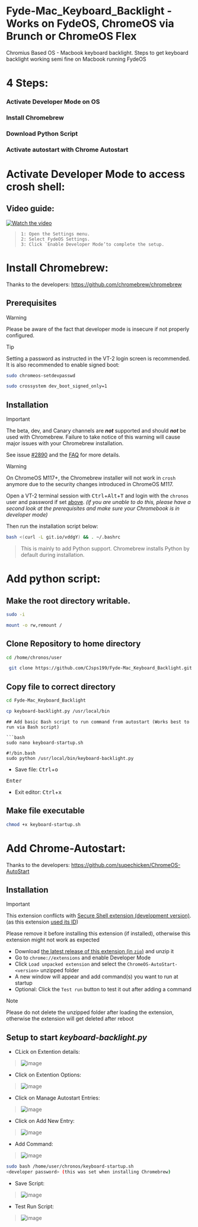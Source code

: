 # Fyde-Mac_Keyboard_Backlight - Works on FydeOS, ChromeOS via Brunch or ChromeOS Flex
Chromius Based OS - Macbook keyboard backlight.
Steps to get keyboard backlight working semi fine on Macbook running FydeOS

# 4 Steps:
### Activate Developer Mode on OS
### Install Chromebrew
### Download Python Script
### Activate autostart with  Chrome Autostart

# Activate Developer Mode to access crosh shell:
## Video guide:
[![Watch the video](https://fydeos.io/help/_astro/light-logo.CAcCaTqf.svg)](https://fydeos.io/wp-content/uploads/2024/03/switch-mode.mp4)


> ```
>1: Open the Settings menu.
>2: Select FydeOS Settings.
>3: Click `Enable Developer Mode’to complete the setup.
> ```

# Install Chromebrew:
Thanks to the developers: https://github.com/chromebrew/chromebrew

## Prerequisites
> [!WARNING]
> Please be aware of the fact that developer mode is insecure if not properly configured.

<a id="set_passwd" /> <!-- for reference in installation section -->
> [!TIP]
> Setting a password as instructed in the VT-2 login screen is recommended. It is also recommended to enable signed boot:
>
> ```bash
> sudo chromeos-setdevpasswd
> ```
> ```bash
> sudo crossystem dev_boot_signed_only=1
> ```

## Installation

> [!IMPORTANT]
> The beta, dev, and Canary channels are ***not*** supported and should ***not*** be used with Chromebrew. Failure to take notice of this warning will cause major issues with your Chromebrew installation.
>
> See issue [#2890](https://github.com/chromebrew/chromebrew/issues/2890) and the [FAQ](https://github.com/chromebrew/chromebrew/wiki/FAQ) for more details.

> [!WARNING]
> On ChromeOS M117+, the Chromebrew installer will not work in `crosh` anymore due to the security changes introduced in ChromeOS M117.

Open a VT-2 terminal session with <kbd>Ctrl</kbd>+<kbd>Alt</kbd>+<kbd>T</kbd> and login with the `chronos` user and password if set [above](#set_passwd). *(if you are unable to do this, please have a second look at the prerequisites and make sure your Chromebook is in developer mode)*

Then run the installation script below:

```bash
bash <(curl -L git.io/vddgY) && . ~/.bashrc
```


> This is mainly to add Python support.
> Chromebrew installs Python by default during installation.

# Add python script:
## Make the root directory writable.

```bash
sudo -i
```

```bash
mount -o rw,remount /
```
## Clone Repository to home directory

```bash
cd /home/chronos/user
```

```bash
 git clone https://github.com/CJsps199/Fyde-Mac_Keyboard_Backlight.git
```

## Copy file to correct directory

```bash
cd Fyde-Mac_Keyboard_Backlight
```

```bash
cp keyboard-backlight.py /usr/local/bin
```

```
## Add basic Bash script to run command from autostart (Works best to run via Bash script)

```bash
sudo nano keyboard-startup.sh
```

```
#!/bin.bash
sudo python /usr/local/bin/keyboard-backlight.py
```

- Save file:
<kbd>Ctrl</kbd>+<kbd>o</kbd>
>
<kbd>Enter</kbd>
>
- Exit editor:
<kbd>Ctrl</kbd>+<kbd>x</kbd>

## Make file executable

```bash
chmod +x keyboard-startup.sh
```

# Add Chrome-Autostart:
Thanks to the developers: https://github.com/supechicken/ChromeOS-AutoStart

## Installation
> [!IMPORTANT]
> This extension conflicts with [Secure Shell extension (development version)](https://chrome.google.com/webstore/detail/algkcnfjnajfhgimadimbjhmpaeohhln). (as this extension [used its ID](#How-does-it-works))
>
> Please remove it before installing this extension (if installed), otherwise this extension might not work as expected

- Download [the latest release of this extension (in `zip`)](https://github.com/supechicken/ChromeOS-AutoStart/releases/latest) and unzip it
- Go to `chrome://extensions` and enable Developer Mode
- Click `Load unpacked extension` and select the `ChromeOS-AutoStart-<version>` unzipped folder
- A new window will appear and add command(s) you want to run at startup
- Optional: Click the `Test run` button to test it out after adding a command

> [!NOTE]
> Please do not delete the unzipped folder after loading the extension, otherwise the extension will get deleted after reboot


## Setup to start *keyboard-backlight.py*


- CLick on Extention details: 
> ![image](https://github.com/user-attachments/assets/a37f850d-ae68-4078-8d01-7a6211e0492b)
>
> 
- Click on Extention Options:
> ![image](https://github.com/user-attachments/assets/273f2896-affb-42ed-808a-5ba3432471b6)
>
> 
- Click on Manage Autostart Entries:
> ![image](https://github.com/user-attachments/assets/3a8bde87-d86a-49e2-a97f-e3cf1d6155fb)
>
> 
- Click on Add New Entry:
> ![image](https://github.com/user-attachments/assets/81d9ac39-ed4a-494c-a763-d547ae0dc098)
>
> 
- Add Command:
> ![image](https://github.com/user-attachments/assets/0d1d93ef-968e-47d3-8c1c-7ad4a4cab526)
>
> 
```bash
sudo bash /home/user/chronos/keyboard-startup.sh
<developer password> (this was set when installing Chromebrew)
```
>
>
- Save Script:
> ![image](https://github.com/user-attachments/assets/0f5e5548-1680-4049-bc4f-bb99c82ead11)
>
> 
- Test Run Script:
> ![image](https://github.com/user-attachments/assets/be7fd44d-fee7-493b-986d-12e9460626b1)


